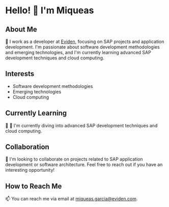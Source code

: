 # Hello! 👋 I'm Miqueas

## About Me
💼 I work as a developer at [Eviden](https://www.eviden.com/), focusing on SAP projects and application development. I'm passionate about software development methodologies and emerging technologies, and I'm currently learning advanced SAP development techniques and cloud computing.

## Interests 
- Software development methodologies
- Emerging technologies
- Cloud computing

## Currently Learning
👀 🌱 I'm currently diving into advanced SAP development techniques and cloud computing.

## Collaboration
💞️ I'm looking to collaborate on projects related to SAP application development or software architecture. Feel free to reach out if you have an interesting opportunity!

## How to Reach Me
📫 You can reach me via email at [miqueas.garcia@eviden.com](mailto:miqueas.garcia@eviden.com).







